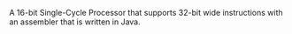 A 16-bit Single-Cycle Processor that supports 32-bit wide instructions with an assembler that is written in Java.

